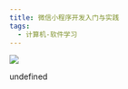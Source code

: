 ```yaml
---
title: 微信小程序开发入门与实践
tags:
  - 计算机-软件学习
---
```


![](https://cdn.weread.qq.com/weread/cover/94/YueWen_920713/s_YueWen_920713.jpg)

undefined